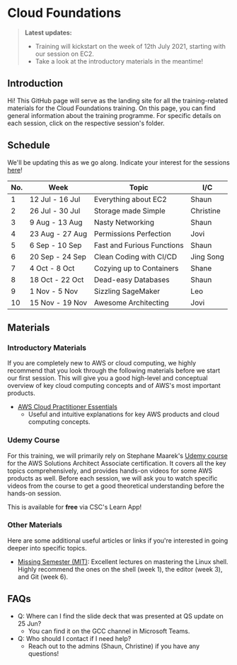 # Cloud Foundations

> **Latest updates:**
> * Training will kickstart on the week of 12th July 2021, starting with our session on EC2.
> * Take a look at the introductory materials in the meantime!

## Introduction

Hi! This GitHub page will serve as the landing site for all the training-related materials for the Cloud Foundations training. On this page, you can find general information about the training programme. For specific details on each session, click on the respective session's folder.

## Schedule

We'll be updating this as we go along. Indicate your interest for the sessions [here](https://docs.google.com/spreadsheets/d/1WxwbrjraEDHkpbMir_O7vzbq_2NTrHCb3j1esdPmJwA/edit#gid=0)!

| No. | Week | Topic | I/C |
| --- | --- | --- | --- |
| 1 | 12 Jul - 16 Jul | Everything about EC2 | Shaun |
| 2 | 26 Jul - 30 Jul | Storage made Simple | Christine |
| 3 | 9 Aug - 13 Aug | Nasty Networking | Shaun |
| 4 | 23 Aug - 27 Aug | Permissions Perfection | Jovi |
| 5 | 6 Sep - 10 Sep | Fast and Furious Functions | Shaun |
| 6 | 20 Sep - 24 Sep | Clean Coding with CI/CD | Jing Song |
| 7 | 4 Oct - 8 Oct | Cozying up to Containers | Shane |
| 8 | 18 Oct - 22 Oct | Dead-easy Databases | Shaun |
| 9 | 1 Nov - 5 Nov | Sizzling SageMaker | Leo |
| 10 | 15 Nov - 19 Nov | Awesome Architecting | Jovi |

## Materials

### Introductory Materials

If you are completely new to AWS or cloud computing, we highly recommend that you look through the following materials before we start our first session. This will give you a good high-level and conceptual overview of key cloud computing concepts and of AWS's most important products.

* [AWS Cloud Practitioner Essentials](https://www.aws.training/Details/eLearning?id=60697)
    * Useful and intuitive explanations for key AWS products and cloud computing concepts.

### Udemy Course

For this training, we will primarily rely on Stephane Maarek's [Udemy course](https://www.udemy.com/course/aws-certified-solutions-architect-associate-saa-c02/) for the AWS Solutions Architect Associate certification. It covers all the key topics comprehensively, and provides hands-on videos for some AWS products as well. Before each session, we will ask you to watch specific videos from the course to get a good theoretical understanding before the hands-on session.

This is available for **free** via CSC's Learn App!

### Other Materials

Here are some additional useful articles or links if you're interested in going deeper into specific topics.

* [Missing Semester (MIT)](https://missing.csail.mit.edu/): Excellent lectures on mastering the Linux shell. Highly recommend the ones on the shell (week 1), the editor (week 3), and Git (week 6).

## FAQs

* Q: Where can I find the slide deck that was presented at QS update on 25 Jun?
    * You can find it on the GCC channel in Microsoft Teams.
* Q: Who should I contact if I need help?
    * Reach out to the admins (Shaun, Christine) if you have any questions!



